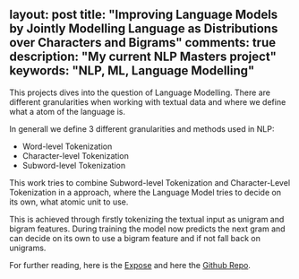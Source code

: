 layout: post
title: "Improving Language Models by Jointly Modelling Language as Distributions over Characters and Bigrams"
comments: true
description: "My current NLP Masters project"
keywords: "NLP, ML, Language Modelling"
---

This projects dives into the question of Language Modelling. There are different granularities
when working with textual data and where we define what a atom of the language is.

In generall we define 3 different granularities and methods used in NLP:
* Word-level Tokenization
* Character-level Tokenization
* Subword-level Tokenization

This work tries to combine Subword-level Tokenization and Character-Level Tokenization
in a approach, where the Language Model tries to decide on its own, what atomic unit to
use.

This is achieved through firstly tokenizing the textual input as unigram and bigram
features. During training the model now predicts the next gram and can decide on its own
to use a bigram feature and if not fall back on unigrams.

For further reading, here is the [Expose](https://github.com/HallerPatrick/bigrams/blob/main/expose.pdf)
and here the [Github Repo](https://github.com/HallerPatrick/bigrams).
